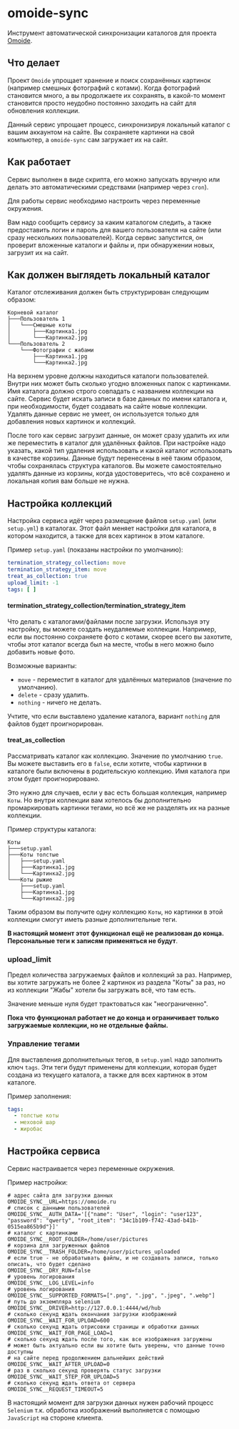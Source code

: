 # omoide-sync

Инструмент автоматической синхронизации каталогов для
проекта [Omoide](https://github.com/IgorZyktin/omoide).

## Что делает

Проект `Omoide` упрощает хранение и поиск сохранённых картинок (например
смешных фотографий с котами). Когда фотографий становится много, а вы
продолжаете их сохранять, в какой-то момент становится просто неудобно
постоянно заходить на сайт для обновления коллекции.

Данный сервис упрощает процесс, синхронизируя локальный каталог с вашим
аккаунтом на сайте. Вы сохраняете картинки на свой компьютер, а `omoide-sync`
сам загружает их на сайт.

## Как работает

Сервис выполнен в виде скрипта, его можно запускать вручную или делать это
автоматическими средствами (например через `cron`).

Для работы сервис необходимо настроить через переменные окружения.

Вам надо сообщить сервису за каким каталогом следить, а также предоставить
логин и пароль для вашего пользователя на сайте (или сразу нескольких
пользователей). Когда сервис запустится, он проверит вложенные каталоги и файлы
и, при обнаружении новых, загрузит их на сайт.

## Как должен выглядеть локальный каталог

Каталог отслеживания должен быть структурирован следующим образом:

```
Корневой каталог
├───Пользователь 1
│   └───Смешные коты
│       ├───Картинка1.jpg
│       └───Картинка2.jpg
└───Пользователь 2
    └───Фотографии с жабами
        ├───Картинка1.jpg
        └───Картинка2.jpg
```

На верхнем уровне должны находиться каталоги пользователей. Внутри них может
быть сколько угодно вложенных папок с картинками. Имя каталога должно строго
совпадать с названием коллекции на сайте. Сервис будет искать записи в базе
данных по имени каталога и, при необходимости, будет создавать на сайте новые
коллекции. Удалять данные сервис не умеет, он используется только для
добавления новых картинок и коллекций.

После того как сервис загрузит данные, он может сразу удалить их или же
переместить в каталог для удалённых файлов. При настройке надо указать, какой
тип удаления использовать и какой каталог использовать в качестве
корзины. Данные будут перенесены в неё таким образом, чтобы сохранялась
структура каталогов. Вы можете самостоятельно удалять данные из корзины, когда
удостоверитесь, что всё сохранено и локальная копия вам больше не нужна.

## Настройка коллекций

Настройка сервиса идёт через размещение файлов `setup.yaml` (или `setup.yml`)
в каталогах. Этот файл меняет настройки для каталога, в котором находится,
а также для всех картинок в этом каталоге.

Пример `setup.yaml` (показаны настройки по умолчанию):

```yaml
termination_strategy_collection: move
termination_strategy_item: move
treat_as_collection: true
upload_limit: -1
tags: [ ]
```

#### termination_strategy_collection/termination_strategy_item

Что делать с каталогами/файлами после загрузки. Используя эту настройку, вы
можете создать неудаляемые коллекции. Например, если вы постоянно сохраняете
фото с котами, скорее всего вы захотите, чтобы этот каталог всегда был на
месте, чтобы в него можно было добавить новые фото.

Возможные варианты:

* `move` - переместит в каталог для удалённых материалов (значение по
  умолчанию).
* `delete` - сразу удалить.
* `nothing` - ничего не делать.

Учтите, что если выставлено удаление каталога, вариант `nothing` для файлов
будет проигнорирован.

#### treat_as_collection

Рассматривать каталог как коллекцию. Значение по умолчанию `true`. Вы можете
выставить его в `false`, если хотите, чтобы картинки в каталоге были включены в
родительскую коллекцию. Имя каталога при этом будет проигнорировано.

Это нужно для случаев, если у вас есть большая коллекция, например `Коты`. Но
внутри коллекции вам хотелось бы дополнительно промаркировать картинки тегами,
но всё же не разделять их на разные коллекции.

Пример структуры каталога:

```
Коты
├───setup.yaml
├───Коты толстые
│   ├───setup.yaml
│   ├───Картинка1.jpg
│   └───Картинка2.jpg
└───Коты рыжие
    ├───setup.yaml
    ├───Картинка1.jpg
    └───Картинка2.jpg
```

Таким образом вы получите одну коллекцию `Коты`, но картинки в этой коллекции
смогут иметь разные дополнительные теги.

**В настоящий момент этот функционал ещё не реализован до конца. 
Персональные теги к записям применяться не будут**.

### upload_limit

Предел количества загружаемых файлов и коллекций за раз. Например, вы хотите
загружать не более 2 картинок из раздела "Коты" за раз, но из коллекции "Жабы"
хотели бы загружать всё, что там есть.

Значение меньше нуля будет трактоваться как "неограниченно".

**Пока что функционал работает не до конца и ограничивает 
только загружаемые коллекции, но не отдельные файлы.**

### Управление тегами

Для выставления дополнительных тегов, в `setup.yaml` надо заполнить
ключ `tags`. Эти теги будут применены для коллекции, которая будет создана из
текущего каталога, а также для всех картинок в этом каталоге.

Пример заполнения:

```yaml
tags:
  - толстые коты
  - меховой шар
  - жиробас
```

## Настройка сервиса

Сервис настраивается через переменные окружения.

Пример настройки:

```shell
# адрес сайта для загрузки данных
OMOIDE_SYNC__URL=https://omoide.ru
# список с данными пользователей
OMOIDE_SYNC__AUTH_DATA='[{"name": "User", "login": "user123", "password": "qwerty", "root_item": "34c1b109-f742-43ad-b41b-0515ea865b9d"}]'
# каталог с картинками
OMOIDE_SYNC__ROOT_FOLDER=/home/user/pictures
# корзина для загруженных файлов
OMOIDE_SYNC__TRASH_FOLDER=/home/user/pictures_uploaded
# если true - не обрабатывать файлы, и не создавать записи, только описать, что будет сделано
OMOIDE_SYNC__DRY_RUN=false
# уровень логирования
OMOIDE_SYNC__LOG_LEVEL=info
# уровень логирования
OMOIDE_SYNC__SUPPORTED_FORMATS=[".png", ".jpg", ".jpeg", ".webp"]
# путь до экземпляра selenium
OMOIDE_SYNC__DRIVER=http://127.0.0.1:4444/wd/hub
# сколько секунд ждать окончания загрузки изображений
OMOIDE_SYNC__WAIT_FOR_UPLOAD=600
# сколько секунд ждать отрисовки страницы и обработки данных
OMOIDE_SYNC__WAIT_FOR_PAGE_LOAD=1
# сколько секунд ждать после того, как все изображения загружены
# может быть актуально если вы хотите быть уверены, что данные точно доступны
# на сайте перед продолжением дальнейших действий
OMOIDE_SYNC__WAIT_AFTER_UPLOAD=0
# раз в сколько секунд проверять статус загрузки
OMOIDE_SYNC__WAIT_STEP_FOR_UPLOAD=5
# сколько секунд ждать ответа от сервера
OMOIDE_SYNC__REQUEST_TIMEOUT=5
```

В настоящий момент для загрузки данных нужен рабочий процесс `Selenium`
т.к. обработка изображений выполняется с помощью `JavaScript` на стороне
клиента.
